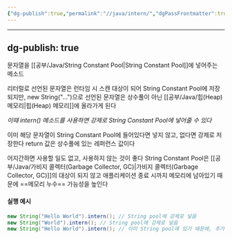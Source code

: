 ```yaml
---
{"dg-publish":true,"permalink":"//java/intern/","dgPassFrontmatter":true}
---
```



---
dg-publish: true
---
문자열을 [[공부/Java/String Constant Pool\|String Constant Pool]]에 넣어주는 메소드

리터럴로 선언된 문자열은 런타임 시 스캔 대상이 되어 String Constant Pool에 저장되지만,
new String("...")으로 선언된 문자열은 상수풀이 아닌 [[공부/Java/힙(Heap) 메모리\|힙(Heap) 메모리]]에 올라가게 된다

*이때 intern() 메소드를 사용하면 강제로 String Constant Pool에 넣어줄 수 있다*


이미 해당 문자열이 String Constant Pool에 들어있다면 넣지 않고, 없다면 강제로 저장한다
return 값은 상수풀에 있는 레퍼런스 값이다

어지간하면 사용할 일도 없고, 사용하지 않는 것이 좋다
String Constant Pool은 [[공부/Java/가비지 콜렉터(Garbage Collector, GC)\|가비지 콜렉터(Garbage Collector, GC)]]의 대상이 되지 않고 애플리케이션 종료 시까지 메모리에 남아있기 때문에 ==메모리 누수== 가능성을 높인다

#### 실행 예시
```java
new String("Hello World").intern(); // String pool에 강제로 넣음
new String("World").intern(); // String pool에 강제로 넣음
new String("Hello World").intern(); // 이미 String pool에 있기 때문에, 추가되지 않음
```